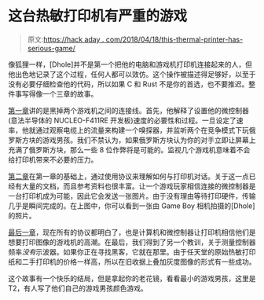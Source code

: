 # 这台热敏打印机有严重的游戏

> 原文:[https://hack aday . com/2018/04/18/this-thermal-printer-has-serious-game/](https://hackaday.com/2018/04/18/this-thermal-printer-has-serious-game/)

像狐狸一样，[Dhole]并不是第一个把他的电脑和游戏机打印机连接起来的人，但他出色地记录了这个过程，任何人都可以效仿。这个操作被描述得足够好，以至于没有必要仔细检查他的代码，所以如果 C 和 Rust 不是你的首选，也不要推迟。整件事写得像一个三章的故事。

[第一章](https://dhole.github.io/post/gameboy_serial_1/)讲的是黑掉两个游戏机之间的连接线。首先，他解释了设置他的微控制器(意法半导体的 NUCLEO-F411RE 开发板)速度的必要性和过程。一旦设定了速率，他就通过观察电缆上的流量来构建一个嗅探器，并监听两个在竞争模式下玩俄罗斯方块的游戏男孩。我们不禁认为，如果俄罗斯方块认为你的对手立即让屏幕上充满了俄罗斯方块，那么一些 8 位作弊将是可能的。监视几个游戏机意味着不会给打印机带来不必要的压力。

[第二章](https://dhole.github.io/post/gameboy_serial_2/)在第一章的基础上，通过使用协议来理解如何与打印机对话。关于这一点已经有大量的文档，而且参考资料也很丰富。让一个游戏玩家相信连接的微控制器是一台打印机成为可能，因此它会发送一张图片。由于没有理由等待打印硬件，传输几乎是瞬间完成的。在上图中，你可以看到一张由 Game Boy 相机拍摄的[Dhole]的照片。

[最后一章](https://dhole.github.io/post/gameboy_serial_3/)，现在所有的协议都明白了，也是计算机和微控制器让打印机相信他们是想要打印图像的游戏机的高潮。在最后，我们得到了另一个教训，关于测量控制器频率*没有*示波器。如果你正在寻找黑客，它就在那里。由于任天堂的原始热敏打印纸和二手打印机的价格一样高，所以在旧收据上叠加灰度图像的形式有一些成功。

这个故事有一个快乐的结局，但是拿起你的老花镜，看看最小的游戏男孩，这里是 T2，有人写了他们自己的游戏男孩颜色游戏。
